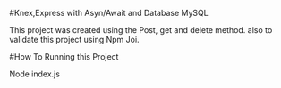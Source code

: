 #Knex,Express with Asyn/Await and Database MySQL

This project was created using the Post, get and delete method. also to validate this project using Npm Joi.

#How To Running this Project

Node index.js
